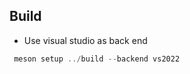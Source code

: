 
## Build

- Use visual studio as back end
```powershell
 meson setup ../build --backend vs2022
 ```

